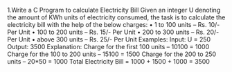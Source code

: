 1.Write a C Program to calculate Electricity Bill
Given an integer U denoting the amount of KWh units of electricity consumed, the task is to calculate the electricity bill with the help of the below charges:
• 1 to 100 units – Rs. 10/- Per Unit
• 100 to 200 units – Rs. 15/- Per Unit
• 200 to 300 units – Rs. 20/- Per Unit
• above 300 units – Rs. 25/- Per Unit
Examples:
Input: U = 250
Output: 3500
Explanation:
Charge for the first 100 units – 10100 = 1000
Charge for the 100 to 200 units – 15100 = 1500
Charge for the 200 to 250 units – 20*50 = 1000
Total Electricity Bill = 1000 + 1500 + 1000 = 3500
